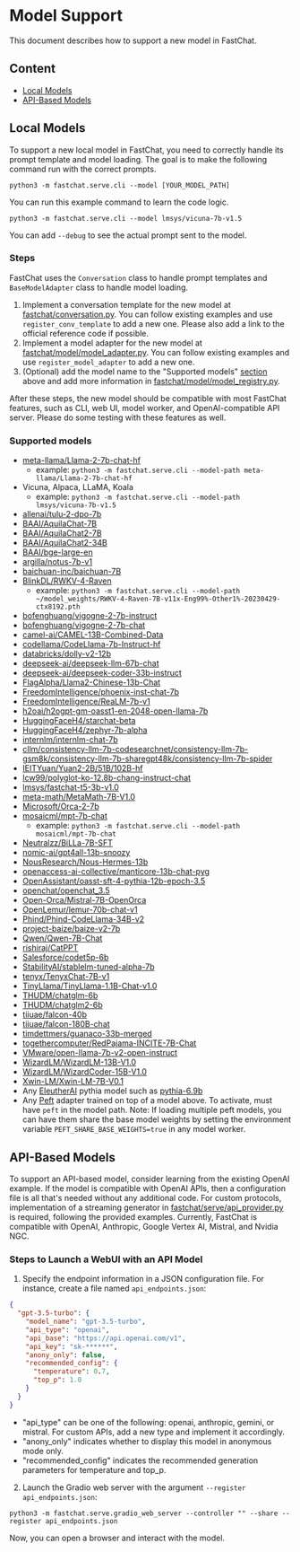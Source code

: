 # Model Support
This document describes how to support a new model in FastChat.

## Content
- [Local Models](#local-models)
- [API-Based Models](#api-based-models)

## Local Models
To support a new local model in FastChat, you need to correctly handle its prompt template and model loading.
The goal is to make the following command run with the correct prompts.

```
python3 -m fastchat.serve.cli --model [YOUR_MODEL_PATH]
```

You can run this example command to learn the code logic.

```
python3 -m fastchat.serve.cli --model lmsys/vicuna-7b-v1.5
```

You can add `--debug` to see the actual prompt sent to the model.

### Steps

FastChat uses the `Conversation` class to handle prompt templates and `BaseModelAdapter` class to handle model loading.

1. Implement a conversation template for the new model at [fastchat/conversation.py](https://github.com/lm-sys/FastChat/blob/main/fastchat/conversation.py). You can follow existing examples and use `register_conv_template` to add a new one. Please also add a link to the official reference code if possible.
2. Implement a model adapter for the new model at [fastchat/model/model_adapter.py](https://github.com/lm-sys/FastChat/blob/main/fastchat/model/model_adapter.py). You can follow existing examples and use `register_model_adapter` to add a new one.
3. (Optional) add the model name to the "Supported models" [section](#supported-models) above and add more information in [fastchat/model/model_registry.py](https://github.com/lm-sys/FastChat/blob/main/fastchat/model/model_registry.py).

After these steps, the new model should be compatible with most FastChat features, such as CLI, web UI, model worker, and OpenAI-compatible API server. Please do some testing with these features as well.

### Supported models

- [meta-llama/Llama-2-7b-chat-hf](https://huggingface.co/meta-llama/Llama-2-7b-chat-hf)
  - example: `python3 -m fastchat.serve.cli --model-path meta-llama/Llama-2-7b-chat-hf`
- Vicuna, Alpaca, LLaMA, Koala
  - example: `python3 -m fastchat.serve.cli --model-path lmsys/vicuna-7b-v1.5`
- [allenai/tulu-2-dpo-7b](https://huggingface.co/allenai/tulu-2-dpo-7b)
- [BAAI/AquilaChat-7B](https://huggingface.co/BAAI/AquilaChat-7B)
- [BAAI/AquilaChat2-7B](https://huggingface.co/BAAI/AquilaChat2-7B)
- [BAAI/AquilaChat2-34B](https://huggingface.co/BAAI/AquilaChat2-34B)
- [BAAI/bge-large-en](https://huggingface.co/BAAI/bge-large-en#using-huggingface-transformers)
- [argilla/notus-7b-v1](https://huggingface.co/argilla/notus-7b-v1)
- [baichuan-inc/baichuan-7B](https://huggingface.co/baichuan-inc/baichuan-7B)
- [BlinkDL/RWKV-4-Raven](https://huggingface.co/BlinkDL/rwkv-4-raven)
  - example: `python3 -m fastchat.serve.cli --model-path ~/model_weights/RWKV-4-Raven-7B-v11x-Eng99%-Other1%-20230429-ctx8192.pth`
- [bofenghuang/vigogne-2-7b-instruct](https://huggingface.co/bofenghuang/vigogne-2-7b-instruct)
- [bofenghuang/vigogne-2-7b-chat](https://huggingface.co/bofenghuang/vigogne-2-7b-chat)
- [camel-ai/CAMEL-13B-Combined-Data](https://huggingface.co/camel-ai/CAMEL-13B-Combined-Data)
- [codellama/CodeLlama-7b-Instruct-hf](https://huggingface.co/codellama/CodeLlama-7b-Instruct-hf)
- [databricks/dolly-v2-12b](https://huggingface.co/databricks/dolly-v2-12b)
- [deepseek-ai/deepseek-llm-67b-chat](https://huggingface.co/deepseek-ai/deepseek-llm-67b-chat)
- [deepseek-ai/deepseek-coder-33b-instruct](https://huggingface.co/deepseek-ai/deepseek-coder-33b-instruct)
- [FlagAlpha/Llama2-Chinese-13b-Chat](https://huggingface.co/FlagAlpha/Llama2-Chinese-13b-Chat)
- [FreedomIntelligence/phoenix-inst-chat-7b](https://huggingface.co/FreedomIntelligence/phoenix-inst-chat-7b)
- [FreedomIntelligence/ReaLM-7b-v1](https://huggingface.co/FreedomIntelligence/Realm-7b)
- [h2oai/h2ogpt-gm-oasst1-en-2048-open-llama-7b](https://huggingface.co/h2oai/h2ogpt-gm-oasst1-en-2048-open-llama-7b)
- [HuggingFaceH4/starchat-beta](https://huggingface.co/HuggingFaceH4/starchat-beta)
- [HuggingFaceH4/zephyr-7b-alpha](https://huggingface.co/HuggingFaceH4/zephyr-7b-alpha)
- [internlm/internlm-chat-7b](https://huggingface.co/internlm/internlm-chat-7b)
- [cllm/consistency-llm-7b-codesearchnet/consistency-llm-7b-gsm8k/consistency-llm-7b-sharegpt48k/consistency-llm-7b-spider](https://huggingface.co/cllm)
- [IEITYuan/Yuan2-2B/51B/102B-hf](https://huggingface.co/IEITYuan)
- [lcw99/polyglot-ko-12.8b-chang-instruct-chat](https://huggingface.co/lcw99/polyglot-ko-12.8b-chang-instruct-chat)
- [lmsys/fastchat-t5-3b-v1.0](https://huggingface.co/lmsys/fastchat-t5)
- [meta-math/MetaMath-7B-V1.0](https://huggingface.co/meta-math/MetaMath-7B-V1.0)
- [Microsoft/Orca-2-7b](https://huggingface.co/microsoft/Orca-2-7b)
- [mosaicml/mpt-7b-chat](https://huggingface.co/mosaicml/mpt-7b-chat)
  - example: `python3 -m fastchat.serve.cli --model-path mosaicml/mpt-7b-chat`
- [Neutralzz/BiLLa-7B-SFT](https://huggingface.co/Neutralzz/BiLLa-7B-SFT)
- [nomic-ai/gpt4all-13b-snoozy](https://huggingface.co/nomic-ai/gpt4all-13b-snoozy)
- [NousResearch/Nous-Hermes-13b](https://huggingface.co/NousResearch/Nous-Hermes-13b)
- [openaccess-ai-collective/manticore-13b-chat-pyg](https://huggingface.co/openaccess-ai-collective/manticore-13b-chat-pyg)
- [OpenAssistant/oasst-sft-4-pythia-12b-epoch-3.5](https://huggingface.co/OpenAssistant/oasst-sft-4-pythia-12b-epoch-3.5)
- [openchat/openchat_3.5](https://huggingface.co/openchat/openchat_3.5)
- [Open-Orca/Mistral-7B-OpenOrca](https://huggingface.co/Open-Orca/Mistral-7B-OpenOrca)
- [OpenLemur/lemur-70b-chat-v1](https://huggingface.co/OpenLemur/lemur-70b-chat-v1)
- [Phind/Phind-CodeLlama-34B-v2](https://huggingface.co/Phind/Phind-CodeLlama-34B-v2)
- [project-baize/baize-v2-7b](https://huggingface.co/project-baize/baize-v2-7b)
- [Qwen/Qwen-7B-Chat](https://huggingface.co/Qwen/Qwen-7B-Chat)
- [rishiraj/CatPPT](https://huggingface.co/rishiraj/CatPPT)
- [Salesforce/codet5p-6b](https://huggingface.co/Salesforce/codet5p-6b)
- [StabilityAI/stablelm-tuned-alpha-7b](https://huggingface.co/stabilityai/stablelm-tuned-alpha-7b)
- [tenyx/TenyxChat-7B-v1](https://huggingface.co/tenyx/TenyxChat-7B-v1)
- [TinyLlama/TinyLlama-1.1B-Chat-v1.0](https://huggingface.co/TinyLlama/TinyLlama-1.1B-Chat-v1.0)
- [THUDM/chatglm-6b](https://huggingface.co/THUDM/chatglm-6b)
- [THUDM/chatglm2-6b](https://huggingface.co/THUDM/chatglm2-6b)
- [tiiuae/falcon-40b](https://huggingface.co/tiiuae/falcon-40b)
- [tiiuae/falcon-180B-chat](https://huggingface.co/tiiuae/falcon-180B-chat)
- [timdettmers/guanaco-33b-merged](https://huggingface.co/timdettmers/guanaco-33b-merged)
- [togethercomputer/RedPajama-INCITE-7B-Chat](https://huggingface.co/togethercomputer/RedPajama-INCITE-7B-Chat)
- [VMware/open-llama-7b-v2-open-instruct](https://huggingface.co/VMware/open-llama-7b-v2-open-instruct)
- [WizardLM/WizardLM-13B-V1.0](https://huggingface.co/WizardLM/WizardLM-13B-V1.0)
- [WizardLM/WizardCoder-15B-V1.0](https://huggingface.co/WizardLM/WizardCoder-15B-V1.0)
- [Xwin-LM/Xwin-LM-7B-V0.1](https://huggingface.co/Xwin-LM/Xwin-LM-70B-V0.1)
- Any [EleutherAI](https://huggingface.co/EleutherAI) pythia model such as [pythia-6.9b](https://huggingface.co/EleutherAI/pythia-6.9b)
- Any [Peft](https://github.com/huggingface/peft) adapter trained on top of a
  model above.  To activate, must have `peft` in the model path.  Note: If
  loading multiple peft models, you can have them share the base model weights by
  setting the environment variable `PEFT_SHARE_BASE_WEIGHTS=true` in any model
  worker.


## API-Based Models
To support an API-based model, consider learning from the existing OpenAI example.
If the model is compatible with OpenAI APIs, then a configuration file is all that's needed without any additional code.
For custom protocols, implementation of a streaming generator in [fastchat/serve/api_provider.py](https://github.com/lm-sys/FastChat/blob/main/fastchat/serve/api_provider.py) is required, following the provided examples. Currently, FastChat is compatible with OpenAI, Anthropic, Google Vertex AI, Mistral, and Nvidia NGC.

### Steps to Launch a WebUI with an API Model
1. Specify the endpoint information in a JSON configuration file. For instance, create a file named `api_endpoints.json`:
```json
{
  "gpt-3.5-turbo": {
    "model_name": "gpt-3.5-turbo",
    "api_type": "openai",
    "api_base": "https://api.openai.com/v1",
    "api_key": "sk-******",
    "anony_only": false,
    "recommended_config": {
      "temperature": 0.7,
      "top_p": 1.0
    }
  }
}
```
  - "api_type" can be one of the following: openai, anthropic, gemini, or mistral. For custom APIs, add a new type and implement it accordingly.
  - "anony_only" indicates whether to display this model in anonymous mode only.
  - "recommended_config" indicates the recommended generation parameters for temperature and top_p.

2. Launch the Gradio web server with the argument `--register api_endpoints.json`:
```
python3 -m fastchat.serve.gradio_web_server --controller "" --share --register api_endpoints.json
```

Now, you can open a browser and interact with the model.

